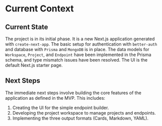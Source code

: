 # Current Context

## Current State

The project is in its initial phase. It is a new Next.js application generated with `create-next-app`. The basic setup for authentication with `better-auth` and database with `Prisma` and `MongoDB` is in place. The data models for `Workspace`, `Project`, and `Endpoint` have been implemented in the Prisma schema, and type mismatch issues have been resolved. The UI is the default Next.js starter page.

## Next Steps

The immediate next steps involve building the core features of the application as defined in the MVP. This includes:

1.  Creating the UI for the simple endpoint builder.
2.  Developing the project workspace to manage projects and endpoints.
3.  Implementing the three output formats (Cards, Markdown, YAML).
